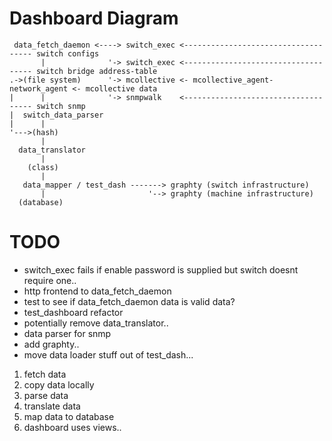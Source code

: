 # Dashboard Diagram

```
 data_fetch_daemon <----> switch_exec <------------------------------------ switch configs
       |              '-> switch_exec <------------------------------------ switch bridge address-table
.->(file system)      '-> mcollective <- mcollective_agent-network_agent <- mcollective data
|      |              '-> snmpwalk    <------------------------------------ switch snmp
|  switch_data_parser
|      |
'--->(hash)
       |
  data_translator
       |
    (class)
       |
   data_mapper / test_dash -------> graphty (switch infrastructure)
       |                       '--> graphty (machine infrastructure)
  (database)
```

# TODO

* switch_exec fails if enable password is supplied but switch doesnt require one..
* http frontend to data_fetch_daemon
* test to see if data_fetch_daemon data is valid data?
* test_dashboard refactor
* potentially remove data_translator..
* data parser for snmp
* add graphty..
* move data loader stuff out of test_dash...

1. fetch data
1. copy data locally
1. parse data
1. translate data
1. map data to database
1. dashboard uses views..
